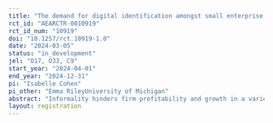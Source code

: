 ```yaml
---
title: "The demand for digital identification amongst small enterprise owners in Uganda"
rct_id: "AEARCTR-0010919"
rct_id_num: "10919"
doi: "10.1257/rct.10919-1.0"
date: "2024-03-05"
status: "in_development"
jel: "O17, O33, C9"
start_year: "2024-04-01"
end_year: "2024-12-31"
pi: "Isabelle Cohen"
pi_other: "Emma RileyUniversity of Michigan"
abstract: "Informality hinders firm profitability and growth in a variety of ways, including limiting firms to suppliers in their social networks due to issues of trust and fraud. Digital IDs offer potential paths to increasing formality, such as by allowing the verification of identities and the authentication of signed contracts, thus helping businesses to sign contracts with new suppliers with lower prices or a better selection of goods. However, there is no research to date examining the demand for a digital ID and verified authentication services among business owners. We would plug this evidence gap by asking 1) what is the willingness of micro, small and medium enterprises in Kampala to pay for the new UGPass digital ID and how does this depend on whether contracting is highlighted as a benefit and sign-up assistance provided; and 2) does the provision of UGPass lead businesses to be more likely to write contracts?"
layout: registration
---
```


